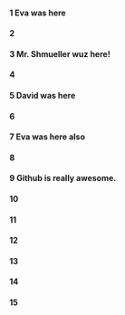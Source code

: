 #### 1 Eva was here
#### 2
#### 3 Mr. Shmueller wuz here!
#### 4
#### 5 David was here
#### 6
#### 7 Eva was here also
#### 8
#### 9 Github is really awesome.
#### 10
#### 11
#### 12
#### 13
#### 14
#### 15
